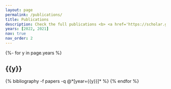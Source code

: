 ```yaml
---
layout: page
permalink: /publications/
title: Publications
description: Check the full publications <b> <a href='https://scholar.google.com/citations?user=G3xl1HAAAAAJ&hl'>here</a></b>.
years: [2022, 2021]
nav: true
nav_order: 2
---
```

<!-- _pages/publications.md -->
<div class="publications">

{%- for y in page.years %}
  <h2 class="year">{{y}}</h2>
  {% bibliography -f papers -q @*[year={{y}}]* %}
{% endfor %}

</div>
